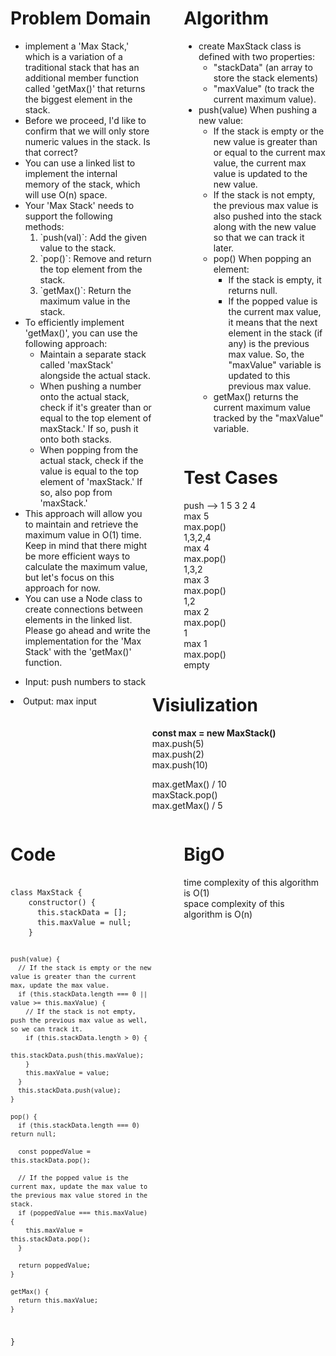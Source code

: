 <div style="float: left; width: 45%;">
<h1> Problem Domain </h1>
<ul>

<li>implement a 'Max Stack,' which is a variation of a traditional stack that has an additional member function called 'getMax()' that returns the biggest element in the stack.</li>

<li>Before we proceed, I'd like to confirm that we will only store numeric values in the stack. Is that correct?</li>

<li>You can use a linked list to implement the internal memory of the stack, which will use O(n) space.</li>

<li>Your 'Max Stack' needs to support the following methods:
<ol>
<li> `push(val)`: Add the given value to the stack.</li>
<li> `pop()`: Remove and return the top element from the stack.</li>
<li> `getMax()`: Return the maximum value in the stack.</li>
</ol>
</li>

<li>To efficiently implement 'getMax()', you can use the following approach:
<ul>
<li> Maintain a separate stack called 'maxStack' alongside the actual stack.</li>
<li> When pushing a number onto the actual stack, check if it's greater than or equal to the top element of maxStack.' If so, push it onto both stacks. </li>
<li> When popping from the actual stack, check if the value is equal to the top element of 'maxStack.' If so, also pop from 'maxStack.' </li>
</ul></li>

<li>This approach will allow you to maintain and retrieve the maximum value in O(1) time. Keep in mind that there might be more efficient ways to calculate the maximum value, but let's focus on this approach for now.</li>

<li>You can use a Node class to create connections between elements in the linked list. Please go ahead and write the implementation for the 'Max Stack' with the 'getMax()' function.</li>
</ul>
</p>

<ul> <li>Input: push numbers to stack </li> </ul>
<li> Output: max input </li>
 </ul> </div>

<div style="float: right; width: 45%;">
<h1> Algorithm </h1>
<ul>
<li> create MaxStack class is defined with two properties: 
<ul>
<li>"stackData" (an array to store the stack elements)  </li>
<li>"maxValue" (to track the current maximum value).</li>
</ul></li>

<li> push(value)  When pushing a new value:
<ul>
 <li>If the stack is empty or the new value is greater than or equal to the current max value, the current max value is updated to the new value.</li>
 <li>If the stack is not empty, the previous max value is also pushed into the stack along with the new value so that we can track it later.</li>
</ul</li>
<li> pop()  When popping an element:
<ul>
<li> If the stack is empty, it returns null.</li>
<li>If the popped value is the current max value, it means that the next element in the stack (if any) is the previous max value. So, the "maxValue" variable is updated to this previous max value.</li> 
</ul></li>
<li> getMax() returns the current maximum value tracked by the "maxValue" variable. </li>
</ul>
</div>


<div style="float: right; width: 45%;">
<h1> Test Cases </h1>
push --> 1 5 3 2 4</br>
 max 5</br>
max.pop()</br>
1,3,2,4</br>
max 4</br>
max.pop()</br>
 1,3,2 </br>
max 3</br>
max.pop()</br>
 1,2 </br>
 max 2</br>
max.pop()</br>
 1 </br>
 max 1</br>
max.pop()</br>
 empty </br>

</div>

<div style="float: left; width: 40%;">
<h1> Visiulization </h1> 
<strong>const max = new MaxStack()</strong>
max.push(5)</br>
max.push(2)</br>
max.push(10)</br>

max.getMax() / 10</br>
maxStack.pop()</br>
max.getMax() / 5</br>
</div>

<div style="float: left; width: 45%;">
<h1> Code </h1>
 <pre><code>
class MaxStack {
    constructor() {
      this.stackData = [];
      this.maxValue = null;
    }
  
    push(value) {
      // If the stack is empty or the new value is greater than the current max, update the max value.
      if (this.stackData.length === 0 || value >= this.maxValue) {
        // If the stack is not empty, push the previous max value as well, so we can track it.
        if (this.stackData.length > 0) {
          this.stackData.push(this.maxValue);
        }
        this.maxValue = value;
      }
      this.stackData.push(value);
    }
  
    pop() {
      if (this.stackData.length === 0) return null;
  
      const poppedValue = this.stackData.pop();
  
      // If the popped value is the current max, update the max value to the previous max value stored in the stack.
      if (poppedValue === this.maxValue) {
        this.maxValue = this.stackData.pop();
      }
  
      return poppedValue;
    }
  
    getMax() {
      return this.maxValue;
    }
  }
  </pre></code>
</div>



<div style="float: right; width: 45%;">
<h1> BigO </h1>
 time complexity of this algorithm is O(1) </br>
 space complexity of this algorithm is O(n)
</div>

<!-- _______________________ -->

<!-- ## Whiteboard screenshoot
<img src='../Assests/Screenshot 2023-07-20 142148.png'/>

________________

## Testing
```
The provided code defines classes for binary trees and binary search trees. It includes algorithms for traversing the trees in pre-order, in-order, and post-order, and supports efficient insertion and searching in the binary search tree. The time complexity is O(n) for traversals and O(log n) for search operations (balanced trees), with space complexity of O(n) for traversals and O(h) for search (height of the tree).
``` -->
